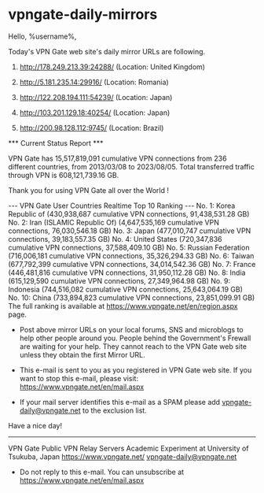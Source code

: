 # vpngate-daily-mirrors

Hello, %username%,

Today's VPN Gate web site's daily mirror URLs are following.

1. http://178.249.213.39:24288/
   (Location: United Kingdom)

2. http://5.181.235.14:29916/
   (Location: Romania)

3. http://122.208.194.111:54239/
   (Location: Japan)

4. http://103.201.129.18:40254/
   (Location: Japan)

5. http://200.98.128.112:9745/
   (Location: Brazil)


*** Current Status Report ***

VPN Gate has 15,517,819,091 cumulative VPN connections from 236 different countries, from 2013/03/08 to 2023/08/05.
Total transferred traffic through VPN is 608,121,739.16 GB.

Thank you for using VPN Gate all over the World !


--- VPN Gate User Countries Realtime Top 10 Ranking ---
No. 1: Korea Republic of (430,938,687 cumulative VPN connections, 91,438,531.28 GB)
No. 2: Iran (ISLAMIC Republic Of) (4,647,535,169 cumulative VPN connections, 76,030,546.18 GB)
No. 3: Japan (477,010,747 cumulative VPN connections, 39,183,557.35 GB)
No. 4: United States (720,347,836 cumulative VPN connections, 37,588,409.10 GB)
No. 5: Russian Federation (716,006,181 cumulative VPN connections, 35,326,294.33 GB)
No. 6: Taiwan (677,792,399 cumulative VPN connections, 34,014,542.36 GB)
No. 7: France (446,481,816 cumulative VPN connections, 31,950,112.28 GB)
No. 8: India (615,129,590 cumulative VPN connections, 27,349,964.98 GB)
No. 9: Indonesia (744,516,082 cumulative VPN connections, 25,643,064.19 GB)
No. 10: China (733,894,823 cumulative VPN connections, 23,851,099.91 GB)
The full ranking is available at https://www.vpngate.net/en/region.aspx page.


* Post above mirror URLs on your local forums, SNS and microblogs
  to help other people around you.
  People behind the Government's Frewall are waiting for your help.
  They cannot reach to the VPN Gate web site
  unless they obtain the first Mirror URL.

* This e-mail is sent to you as you registered in VPN Gate web site.
  If you want to stop this e-mail, please visit:
  https://www.vpngate.net/en/mail.aspx

* If your mail server identifies this e-mail as a SPAM
  please add vpngate-daily@vpngate.net to the exclusion list.

Have a nice day!

------------------------------------------------------
VPN Gate Public VPN Relay Servers
Academic Experiment at University of Tsukuba, Japan
https://www.vpngate.net/
vpngate-daily@vpngate.net
* Do not reply to this e-mail.
  You can unsubscribe at https://www.vpngate.net/en/mail.aspx


